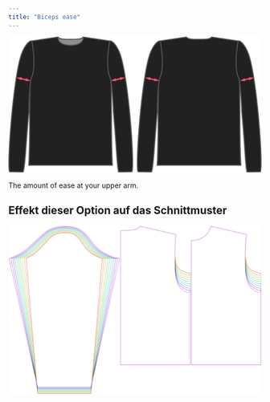 ```yaml
---
title: "Biceps ease"
---
```


![The biceps ease factor on Brian](./bicepsease.svg)

The amount of ease at your upper arm.

## Effekt dieser Option auf das Schnittmuster

![This image shows the effect of this option by superimposing several variants that have a different value for this option](brian_bicepsease_sample.svg "Effect of this option on the pattern")
